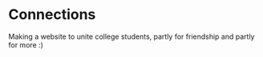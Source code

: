 # Connections
Making a website to unite college students, partly for friendship and partly for more :)
